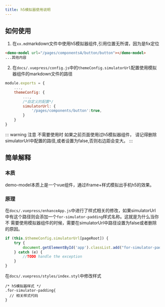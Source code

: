 ```yaml
---
title: h5模拟器使用说明
---
```

## 如何使用

1. 在`xx.md`markdown文件中使用h5模拟器组件,引用位置无所谓，因为是fix定位

```markdown
<demo-model url="/pages/componentsA/button/button"></demo-model>
...其他内容
```

2. 在`docs/.vuepress/config.js`中的`themeConfig.simulatorUrl`配置使用模拟器组件的markdown文件的路径

```js
module.exports = {
    ...,
    themeConfig: {
        ...,
        /*自定义的配置*/
        simulatorUrl: {
            '/pages/components/button':true,
        }
    }
}
```

::: warning 
注意 不需要使用时 如果之前页面使用过h5模拟器组件， 请记得删除simulatorUrl中配置的路径,或者设置为false,否则右边距会变大。
:::

## 简单解释
### 本质
demo-model本质上是一个vue组件，通过iframe+样式模拟出手机h5的效果。
### 原理
在`docs/.vuepress/enhanceApp.js`中进行了样式相关的修改，如果simulatorUrl中有这个路径则会添加一个`for-simulator-padding`样式名称。这就是为什么当你不
需要使用模拟器组件的时候，需要在simulatorUrl中路径设置为false或者删除的原因。

```js
if (this.$themeConfig.simulatorUrl[pageRoot]) {
    try {
        document.getElementById('app').classList.add("for-simulator-padding");
    } catch (e) {
        //TODO handle the exception
    }
}
```
在`docs/.vuepress/styles/index.styl`中修改样式
```stylus
/* h5模拟器样式 */
.for-simulator-padding{
  // 相关样式代码
}
```


